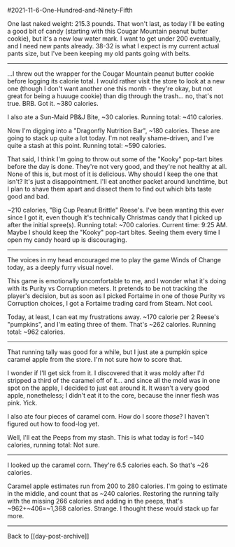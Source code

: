 #2021-11-6-One-Hundred-and-Ninety-Fifth

One last naked weight:  215.3 pounds.  That won't last, as today I'll be eating a good bit of candy (starting with this Cougar Mountain peanut butter cookie), but it's a new low water mark.  I want to get under 200 eventually, and I need new pants already.  38-32 is what I expect is my current actual pants size, but I've been keeping my old pants going with belts.

---
...I threw out the wrapper for the Cougar Mountain peanut butter cookie before logging its calorie total.  I would rather visit the store to look at a new one (though I don't want another one this month - they're okay, but not great for being a huuuge cookie) than dig through the trash...  no, that's not true.  BRB.  Got it.  ~380 calories.

I also ate a Sun-Maid PB&J Bite, ~30 calories.  Running total: ~410 calories.

Now I'm digging into a "Dragonfly Nutrition Bar", ~180 calories.  These are going to stack up quite a lot today.  I'm not really shame-driven, and I've quite a stash at this point.  Running total:  ~590 calories.

That said, I think I'm going to throw out some of the "Kooky" pop-tart bites before the day is done.  They're not very good, and they're not healthy at all.  None of this is, but most of it is delicious.  Why should I keep the one that isn't?  It's just a disappointment.  I'll eat another packet around lunchtime, but I plan to shave them apart and dissect them to find out which bits taste good and bad.

~210 calories, "Big Cup Peanut Brittle" Reese's.  I've been wanting this ever since I got it, even though it's technically Christmas candy that I picked up after the initial spree(s).  Running total:  ~700 calories.  Current time:  9:25 AM.    Maybe I should keep the "Kooky" pop-tart bites.  Seeing them every time I open my candy hoard up is discouraging.

---
The voices in my head encouraged me to play the game Winds of Change today, as a deeply furry visual novel.

This game is emotionally uncomfortable to me, and I wonder what it's doing with its Purity vs Corruption meters.  It pretends to be not tracking the player's decision, but as soon as I picked Fortaime in one of those Purity vs Corruption choices, I got a Fortaime trading card from Steam.  Not cool.

Today, at least, I can eat my frustrations away.  ~170 calorie per 2 Reese's "pumpkins", and I'm eating three of them.  That's ~262 calories.  Running total:  ~962 calories.

---
That running tally was good for a while, but I just ate a pumpkin spice caramel apple from the store.  I'm not sure how to score that.

I wonder if I'll get sick from it.  I discovered that it was moldy after I'd stripped a third of the caramel off of it... and since all the mold was in one spot on the apple, I decided to just eat around it.  It wasn't a very good apple, nonetheless; I didn't eat it to the core, because the inner flesh was pink.  Yick.

I also ate four pieces of caramel corn.  How do I score *those*?  I haven't figured out how to food-log yet.

Well, I'll eat the Peeps from my stash.  This is what today is for!  ~140 calories, running total:  Not sure.

---
I looked up the caramel corn.  They're 6.5 calories each.  So that's ~26 calories.

Caramel apple estimates run from 200 to 280 calories.  I'm going to estimate in the middle, and count that as ~240 calories.  Restoring the running tally with the missing 266 calories and adding in the peeps, that's ~962+~406=~1,368 calories.  Strange.  I thought these would stack up far more.

---
Back to [[day-post-archive]]